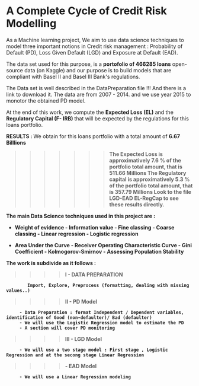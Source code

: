 # A Complete Cycle of Credit Risk Modelling 

As a Machine learning project, We aim to use data science techniques to model three important notions in Credit risk management :
Probability of Default (PD), Loss Given Default (LGD) and Exposure at Default (EAD).

The data set used for this purpose, is a <b>portofolio of 466285 loans</b> open-source data (on Kaggle) and our purpose is to build models that are compliant with Basel II and Basel III Bank's regulations.

The Data set is well described in the DataPreparation file !!! And there is a link to download it. The data are from 2007 - 2014. and we use year 2015 to monotor the obtained PD model. 

At the end of this work, we compute the <b>Expected Loss (EL)</b> and the <b>Regulatory Capital (F- IRB) </b>  that will be expected by the regulations for this loans portfolio.

<b>RESULTS : </b> We obtain for this loans portfolio with a total amount of <b> 6.67 Billlions<b> 
>>>>>>> The <b>Expected Loss</b> is approximatively <b>7.6 %</b> of the portfolio total amount, that is <b>511.66 Millions</b>
>>>>>>> The Regulatory capital is approximatively <b>5.3 %</b> of the portfolio total amount, that is <b>357.79 Millions</b>
Look to the file LGD-EAD EL-RegCap to see these results directly.

The main Data Science techniques used in this project are :

- Weight of evidence   - Information value   - Fine classing   - Coarse classing   - Linear regression - Logistic regression

- Area Under the Curve  - Receiver Operating Characteristic Curve - Gini Coefficient - Kolmogorov-Smirnov - Assessing Population Stability


The work is subdivide as it follows :

>>>> <b> I - DATA PREPARATION </b>
      
            Import, Explore, Preprocess (formatting, dealing with missing values..)
 
>>>> <b> II - PD Model </b>
           
         - Data Preparation : format Independent / Dependent variables, identification of Good (non-defaulter)/ Bad (defaulter)
         - We will use the Logistic Regression model to estimate the PD
         - A section will cover PD monitoring
    
>>>> <b> III - LGD Model </b>

         - We will use a two stage model : First stage , Logistic Regression and at the secong stage Linear Regression 

>>>> <b>  - EAD Model </b>
                    
         - We will use a Linear Regression modeling

